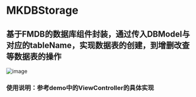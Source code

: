 # MKDBStorage 
## 基于FMDB的数据库组件封装，通过传入DBModel与对应的tableName，实现数据表的创建，到增删改查等数据表的操作

![image](https://user-images.githubusercontent.com/13111933/115385116-5424c280-a20a-11eb-9588-5304e463e237.png)

### 使用说明：参考demo中的ViewController的具体实现
